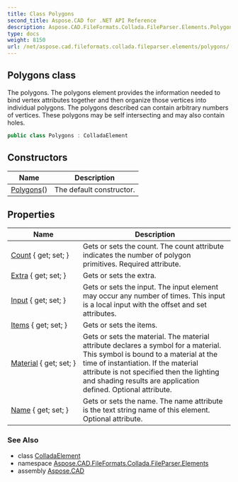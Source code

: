 ```yaml
---
title: Class Polygons
second_title: Aspose.CAD for .NET API Reference
description: Aspose.CAD.FileFormats.Collada.FileParser.Elements.Polygons class. The polygons. The polygons element provides the information needed to bind vertex attributes together and then organize those vertices into individual polygons. The polygons described can contain arbitrary numbers of vertices. These polygons may be self intersecting and may also contain holes
type: docs
weight: 8150
url: /net/aspose.cad.fileformats.collada.fileparser.elements/polygons/
---
```

## Polygons class

The polygons. The polygons element provides the information needed to bind vertex attributes together and then organize those vertices into individual polygons. The polygons described can contain arbitrary numbers of vertices. These polygons may be self intersecting and may also contain holes.

```csharp
public class Polygons : ColladaElement
```

## Constructors

| Name | Description |
| --- | --- |
| [Polygons](polygons/)() | The default constructor. |

## Properties

| Name | Description |
| --- | --- |
| [Count](../../aspose.cad.fileformats.collada.fileparser.elements/polygons/count/) { get; set; } | Gets or sets the count. The count attribute indicates the number of polygon primitives. Required attribute. |
| [Extra](../../aspose.cad.fileformats.collada.fileparser.elements/polygons/extra/) { get; set; } | Gets or sets the extra. |
| [Input](../../aspose.cad.fileformats.collada.fileparser.elements/polygons/input/) { get; set; } | Gets or sets the input. The input element may occur any number of times. This input is a local input with the offset and set attributes. |
| [Items](../../aspose.cad.fileformats.collada.fileparser.elements/polygons/items/) { get; set; } | Gets or sets the items. |
| [Material](../../aspose.cad.fileformats.collada.fileparser.elements/polygons/material/) { get; set; } | Gets or sets the material. The material attribute declares a symbol for a material. This symbol is bound to a material at the time of instantiation. If the material attribute is not specified then the lighting and shading results are application defined. Optional attribute. |
| [Name](../../aspose.cad.fileformats.collada.fileparser.elements/polygons/name/) { get; set; } | Gets or sets the name. The name attribute is the text string name of this element. Optional attribute. |

### See Also

* class [ColladaElement](../colladaelement/)
* namespace [Aspose.CAD.FileFormats.Collada.FileParser.Elements](../../aspose.cad.fileformats.collada.fileparser.elements/)
* assembly [Aspose.CAD](../../)


